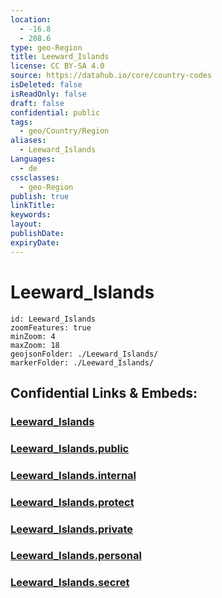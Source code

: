 ```yaml
---
location:
  - -16.8
  - 208.6
type: geo-Region
title: Leeward_Islands
license: CC BY-SA 4.0
source: https://datahub.io/core/country-codes
isDeleted: false
isReadOnly: false
draft: false
confidential: public
tags:
  - geo/Country/Region
aliases:
  - Leeward_Islands
Languages:
  - de
cssclasses:
  - geo-Region
publish: true
linkTitle:
keywords:
layout:
publishDate:
expiryDate:
---
```


# Leeward_Islands

```leaflet
id: Leeward_Islands
zoomFeatures: true 
minZoom: 4 
maxZoom: 18
geojsonFolder: ./Leeward_Islands/
markerFolder: ./Leeward_Islands/
```


## Confidential Links & Embeds: 

### [Leeward_Islands](/_Standards/Earth/Continent/Oceania/Polynesia/French_Polynesia/Divisions~French_Polynesia/Leeward_Islands.md) 

### [Leeward_Islands.public](/_public/Earth/Continent/Oceania/Polynesia/French_Polynesia/Divisions~French_Polynesia/Leeward_Islands.public.md) 

### [Leeward_Islands.internal](/_internal/Earth/Continent/Oceania/Polynesia/French_Polynesia/Divisions~French_Polynesia/Leeward_Islands.internal.md) 

### [Leeward_Islands.protect](/_protect/Earth/Continent/Oceania/Polynesia/French_Polynesia/Divisions~French_Polynesia/Leeward_Islands.protect.md) 

### [Leeward_Islands.private](/_private/Earth/Continent/Oceania/Polynesia/French_Polynesia/Divisions~French_Polynesia/Leeward_Islands.private.md) 

### [Leeward_Islands.personal](/_personal/Earth/Continent/Oceania/Polynesia/French_Polynesia/Divisions~French_Polynesia/Leeward_Islands.personal.md) 

### [Leeward_Islands.secret](/_secret/Earth/Continent/Oceania/Polynesia/French_Polynesia/Divisions~French_Polynesia/Leeward_Islands.secret.md)

